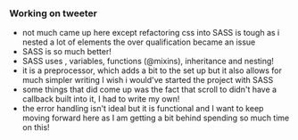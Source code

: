 ### Working on tweeter
- not much came up here except refactoring css into SASS is tough as i nested a lot of elements the over qualification became an issue
- SASS is so much better!
- SASS uses , variables, functions (@mixins), inheritance and nesting!
- it is a preprocessor, which adds a bit to the set up but it also allows for much simpler writing I wish i would've started the project with SASS
- some things that did come up was the fact that scroll to didn't have a callback built into it, I had to write my own!
- the error handling isn't ideal but it is functional and I want to keep moving forward here as I am getting a bit behind spending so much time on this!